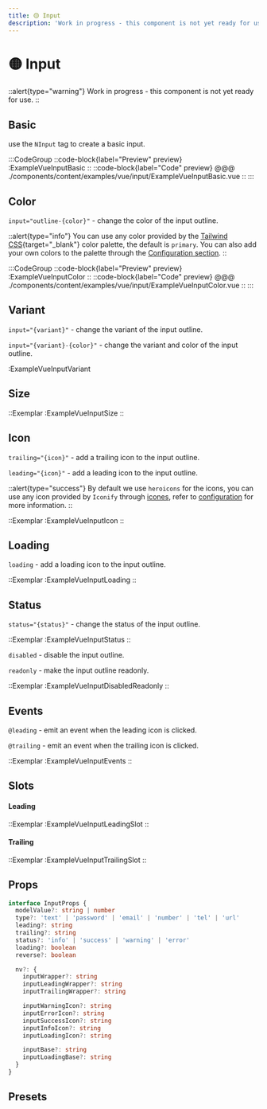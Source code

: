 ```yaml
---
title: 🟡 Input
description: 'Work in progress - this component is not yet ready for use.'
---
```


# 🟡 Input

::alert{type="warning"}
Work in progress - this component is not yet ready for use.
::

## Basic

use the `NInput` tag to create a basic input.

:::CodeGroup
  ::code-block{label="Preview" preview}
    :ExampleVueInputBasic
  ::
  ::code-block{label="Code" preview}
@@@ ./components/content/examples/vue/input/ExampleVueInputBasic.vue
  ::
:::

## Color

<!-- @unocss-skip-start -->
`input="outline-{color}"` - change the color of the input outline.
<!-- @unocss-skip-end -->

::alert{type="info"}
You can use any color provided by the [Tailwind CSS](https://tailwindcss.com/docs/customizing-colors){target="_blank"} color palette, the default is `primary`. You can also add your own colors to the palette through the [Configuration section](/guide/configuration).
::

:::CodeGroup
  ::code-block{label="Preview" preview}
    :ExampleVueInputColor
  ::
  ::code-block{label="Code" preview}
@@@ ./components/content/examples/vue/input/ExampleVueInputColor.vue
  ::
:::

## Variant

`input="{variant}"` - change the variant of the input outline.

`input="{variant}-{color}"` - change the variant and color of the input outline.

:ExampleVueInputVariant

## Size

::Exemplar
  :ExampleVueInputSize
::

## Icon

`trailing="{icon}"` - add a trailing icon to the input outline.

`leading="{icon}"` - add a leading icon to the input outline.

::alert{type="success"}
By default we use `heroicons` for the icons, you can use any icon provided by `Iconify` through [icones](https://icones.js.org/), refer to [configuration](/guide/configuration) for more information.
::

::Exemplar
  :ExampleVueInputIcon
::

## Loading

`loading` - add a loading icon to the input outline.

::Exemplar
  :ExampleVueInputLoading
::

## Status

`status="{status}"` - change the status of the input outline.

::Exemplar
  :ExampleVueInputStatus
::

`disabled` - disable the input outline.

`readonly` - make the input outline readonly.

::Exemplar
  :ExampleVueInputDisabledReadonly
::
## Events

`@leading` - emit an event when the leading icon is clicked.

`@trailing` - emit an event when the trailing icon is clicked.

::Exemplar
  :ExampleVueInputEvents
::

## Slots

#### Leading

::Exemplar
  :ExampleVueInputLeadingSlot
::

#### Trailing

::Exemplar
  :ExampleVueInputTrailingSlot
::

## Props

```ts
interface InputProps {
  modelValue?: string | number
  type?: 'text' | 'password' | 'email' | 'number' | 'tel' | 'url'
  leading?: string
  trailing?: string
  status?: 'info' | 'success' | 'warning' | 'error'
  loading?: boolean
  reverse?: boolean

  nv?: {
    inputWrapper?: string
    inputLeadingWrapper?: string
    inputTrailingWrapper?: string

    inputWarningIcon?: string
    inputErrorIcon?: string
    inputSuccessIcon?: string
    inputInfoIcon?: string
    inputLoadingIcon?: string

    inputBase?: string
    inputLoadingBase?: string
  }
}
```

## Presets
